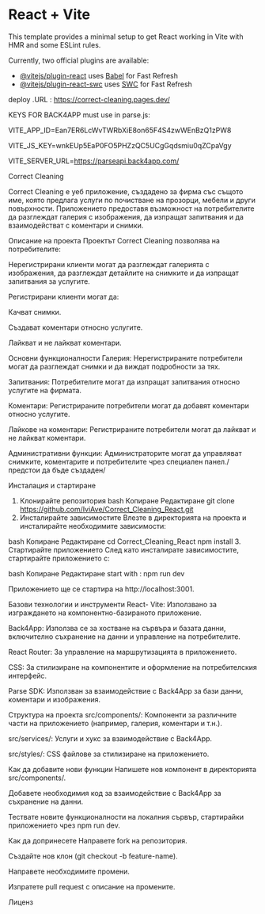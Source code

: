 # React + Vite

This template provides a minimal setup to get React working in Vite with HMR and some ESLint rules.

Currently, two official plugins are available:

- [@vitejs/plugin-react](https://github.com/vitejs/vite-plugin-react/blob/main/packages/plugin-react/README.md) uses [Babel](https://babeljs.io/) for Fast Refresh
- [@vitejs/plugin-react-swc](https://github.com/vitejs/vite-plugin-react-swc) uses [SWC](https://swc.rs/) for Fast Refresh


deploy
.URL : https://correct-cleaning.pages.dev/




KEYS FOR BACK4APP must use in parse.js:

VITE_APP_ID=Ean7ER6LcWvTWRbXiE8on65F4S4zwWEnBzQ1zPW8

VITE_JS_KEY=wnkEUp5EaP0FO5PHZzQC5UCgGqdsmiu0qZCpaVgy

VITE_SERVER_URL=https://parseapi.back4app.com/



Correct Cleaning

Correct Cleaning е уеб приложение, създадено за фирма със същото име, която предлага услуги по почистване на прозорци, мебели и други повърхности. Приложението предоставя възможност на потребителите да разглеждат галерия с изображения, да изпращат запитвания и да взаимодействат с коментари и снимки.

Описание на проекта
Проектът Correct Cleaning позволява на потребителите:

Нерегистрирани клиенти могат да разглеждат галерията с изображения, да разглеждат детайлите на снимките и да изпращат запитвания за услугите.

Регистрирани клиенти могат да:

Качват снимки.

Създават коментари относно услугите.

Лайкват и не лайкват коментари.

Основни функционалности
Галерия: Нерегистрираните потребители могат да разглеждат снимки и да виждат подробности за тях.

Запитвания: Потребителите могат да изпращат запитвания относно услугите на фирмата.

Коментари: Регистрираните потребители могат да добавят коментари относно услугите.

Лайкове на коментари: Регистрираните потребители могат да лайкват и не лайкват коментари.

Административни функции: Администраторите могат да управляват снимките, коментарите и потребителите чрез специален панел./предстои да бъде създаден/

Инсталация и стартиране
1. Клонирайте репозитория
bash
Копиране
Редактиране
git clone https://github.com/IviAve/Correct_Cleaning_React.git
2. Инсталирайте зависимостите
Влезте в директорията на проекта и инсталирайте необходимите зависимости:

bash
Копиране
Редактиране
cd Correct_Cleaning_React
npm install
3. Стартирайте приложението
След като инсталирате зависимостите, стартирайте приложението с:

bash
Копиране
Редактиране
  start with : npm run dev
  
Приложението ще се стартира на http://localhost:3001.

Базови технологии и инструменти
React- Vite: Използвано за изграждането на компонентно-базираното приложение.

Back4App: Използва се за хостване на сървъра и базата данни, включително съхранение на данни и управление на потребителите.

React Router: За управление на маршрутизацията в приложението.

CSS: За стилизиране на компонентите и оформление на потребителския интерфейс.

Parse SDK: Използван за взаимодействие с Back4App за бази данни, коментари и изображения.

Структура на проекта
src/components/: Компоненти за различните части на приложението (например, галерия, коментари и т.н.).

src/services/: Услуги и хукс за взаимодействие с Back4App.

src/styles/: CSS файлове за стилизиране на приложението.

Как да добавите нови функции
Напишете нов компонент в директорията src/components/.

Добавете необходимия код за взаимодействие с Back4App за съхранение на данни.

Тествате новите функционалности на локалния сървър, стартирайки приложението чрез npm run dev.

Как да допринесете
Направете fork на репозитория.

Създайте нов клон (git checkout -b feature-name).

Направете необходимите промени.

Изпратете pull request с описание на промените.

Лиценз